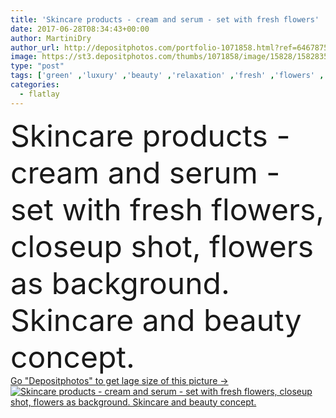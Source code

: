 ```yaml
---
title: 'Skincare products - cream and serum - set with fresh flowers'
date: 2017-06-28T08:34:43+00:00
author: MartiniDry
author_url: http://depositphotos.com/portfolio-1071858.html?ref=64678756
image: https://st3.depositphotos.com/thumbs/1071858/image/15828/158283586/api_thumb_450.jpg?forcejpeg=true
type: "post"
tags: ['green' ,'luxury' ,'beauty' ,'relaxation' ,'fresh' ,'flowers' ,'natural' ,'pink' ,'purple' ,'skincare' ,'bath' ,'bottle' ,'cosmetics' ,'lotion' ,'moisturizer' ,'spa' ,'treatment' ,'serum' ,'overview' ,'wellness' ,'roses' ,'pampering' ,'anti aging' ,'body care' ,'face cream' ,'bio product' ,'flatlay' ,'hare care' ]
categories: 
  - flatlay
---
```

<div aling="center">
            <font size="60"> Skincare products - cream and serum - set with fresh flowers, closeup shot, flowers as background. Skincare and beauty concept.</font>   
</div>
<div>
    <a href='https://depositphotos.com/158283586/stock-photo-skincare-products-cream-and-serum.html?ref=64678756' target=_blank > Go "Depositphotos" to get lage size of this picture ->
        <img href='https://depositphotos.com/158283586/stock-photo-skincare-products-cream-and-serum.html?ref=64678756' src='https://st3.depositphotos.com/1071858/15828/i/950/depositphotos_158283586-stock-photo-skincare-products-cream-and-serum.jpg?forcejpeg=true' alt='Skincare products - cream and serum - set with fresh flowers, closeup shot, flowers as background. Skincare and beauty concept.' >
    </a>
</div>
